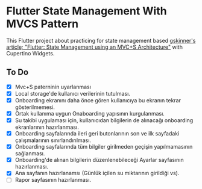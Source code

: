 # Flutter State Management With MVCS Pattern

This Flutter project about practicing for state management based [gskinner's article; "Flutter: State Management using an MVC+S Architecture"](https://blog.gskinner.com/archives/2020/09/flutter-state-management-with-mvcs.html) with Cupertino Widgets.

## To Do

- [x] Mvc+S paterninin uyarlanması
- [x] Local storage'de kullanıcı verilerinin tutulması.
- [x] Onboarding ekranını daha önce gören kullanıcıya bu ekranın tekrar gösterilmemesi.
- [x] Ortak kullanıma uygun Onaboarding yapısının kurgulanması.
- [x] Su takibi uygulaması için, kullanıcıdan bilgilerin de alınacağı onboarding ekranlarının hazırlanması.
- [x] Onboarding sayfalarında ileri geri butonlarının son ve ilk sayfadaki çalışmalarının sınırlandırılması.
- [x] Onboarding sayfalarında tüm bilgiler girilmeden geçişin yapılmamasının sağlanması.
- [x] Onboarding'de alınan bilgilerin düzenlenebileceği Ayarlar sayfasının hazırlanması.
- [x] Ana sayfanın hazırlanamsı (Günlük içilen su miktarının girildiği vs).
- [ ] Rapor sayfasının hazırlanması.
